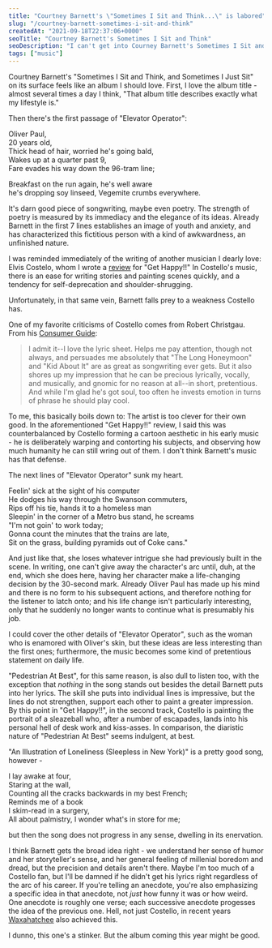 ```yaml
---
title: "Courtney Barnett's \"Sometimes I Sit and Think...\" is labored"
slug: "/courtney-barnett-sometimes-i-sit-and-think"
createdAt: "2021-09-18T22:37:06+0000"
seoTitle: "Courtney Barnett's Sometimes I Sit and Think"
seoDescription: "I can't get into Courney Barnett's Sometimes I Sit and Think, and Sometimes I Just Sit."
tags: ["music"]
---
```


Courtney Barnett's "Sometimes I Sit and Think, and Sometimes I Just Sit" on its surface feels like an album I should love. First, I love the album title - almost several times a day I think, "That album title describes exactly what my lifestyle is."

Then there's the first passage of "Elevator Operator":

Oliver Paul,<br/>
20 years old,<br/>
Thick head of hair, worried he's going bald,<br/>
Wakes up at a quarter past 9,<br/>
Fare evades his way down the 96-tram line;<br/>

Breakfast on the run again, he's well aware<br/>
he's dropping soy linseed, Vegemite crumbs everywhere.

It's darn good piece of songwriting, maybe even poetry. The strength of poetry is measured by its immediacy and the elegance of its ideas. Already Barnett in the first 7 lines establishes an image of youth and anxiety, and has characterized this fictitious person with a kind of awkwardness, an unfinished nature.

I was reminded immediately of the writing of another musician I dearly love: Elvis Costelo, whom I wrote a <a href="https://weebforce.com/elvis-costello-get-happy" target="_blank" rel="noopener noreferrer">review</a> for "Get Happy!!" In Costello's music, there is an ease for writing stories and painting scenes quickly, and a tendency for self-deprecation and shoulder-shrugging.

Unfortunately, in that same vein, Barnett falls prey to a weakness Costello has.

One of my favorite criticisms of Costello comes from Robert Christgau. From his <a href="https://www.robertchristgau.com/get_artist.php?id=1851&name=Elvis+Costello+and+the+Attractions" target="_blank" rel="noopener noreferrer">Consumer Guide</a>:

> I admit it--I love the lyric sheet. Helps me pay attention, though not always, and persuades me absolutely that "The Long Honeymoon" and "Kid About It" are as great as songwriting ever gets. But it also shores up my impression that he can be precious lyrically, vocally, and musically, and gnomic for no reason at all--in short, pretentious. And while I'm glad he's got soul, too often he invests emotion in turns of phrase he should play cool.

To me, this basically boils down to: The artist is too clever for their own good. In the aforementioned "Get Happy!!" review, I said this was counterbalanced by Costello forming a cartoon aesthetic in his early music - he is deliberately warping and contorting his subjects, and observing how much humanity he can still wring out of them. I don't think Barnett's music has that defense.

The next lines of "Elevator Operator" sunk my heart.

Feelin' sick at the sight of his computer<br/>
He dodges his way through the Swanson commuters,<br/>
Rips off his tie, hands it to a homeless man<br/>
Sleepin' in the corner of a Metro bus stand, he screams<br/>
"I'm not goin' to work today;<br/>
Gonna count the minutes that the trains are late,<br/>
Sit on the grass, building pyramids out of Coke cans."

And just like that, she loses whatever intrigue she had previously built in the scene. In writing, one can't give away the character's arc until, duh, at the end, which she does here, having her character make a life-changing decision by the 30-second mark. Already Oliver Paul has made up his mind and there is no form to his subsequent actions, and therefore nothing for the listener to latch onto; and his life change isn't particularly interesting, only that he suddenly no longer wants to continue what is presumably his job.

I could cover the other details of "Elevator Operator", such as the woman who is enamored with Oliver's skin, but these ideas are less interesting than the first ones; furthermore, the music becomes some kind of pretentious statement on daily life.

"Pedestrian At Best", for this same reason, is also dull to listen too, with the exception that _nothing_ in the song stands out besides the detail Barnett puts into her lyrics. The skill she puts into individual lines is impressive, but the lines do not strengthen, support each other to paint a greater impression. By this point in "Get Happy!!", in the second track, Costello is painting the portrait of a sleazeball who, after a number of escapades, lands into his personal hell of desk work and kiss-asses. In comparison, the diaristic nature of "Pedestrian At Best" seems indulgent, at best.

"An Illustration of Loneliness (Sleepless in New York)" is a pretty good song, however -

I lay awake at four,<br/>
Staring at the wall,<br/>
Counting all the cracks backwards in my best French;<br/>
Reminds me of a book<br/>
I skim-read in a surgery,<br/>
All about palmistry, I wonder what's in store for me;

but then the song does not progress in any sense, dwelling in its enervation.

I think Barnett gets the broad idea right - we understand her sense of humor and her storyteller's sense, and her general feeling of millenial boredom and dread, but the precision and details aren't there. Maybe I'm too much of a Costello fan, but I'll be damned if he didn't get his lyrics right regardless of the arc of his career. If you're telling an anecdote, you're also emphasizing a specific idea in that anecdote, not _just_ how funny it was or how weird. One anecdote is roughly one verse; each successive anecdote progesses the idea of the previous one. Hell, not just Costello, in recent years <a href="https://weebforce.com/waxahatchee-out-in-the-storm" target="_blank" rel="noopener noreferrer">Waxahatchee</a> also achieved this.

I dunno, this one's a stinker. But the album coming this year might be good.